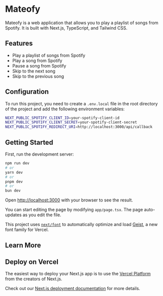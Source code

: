 # Mateofy

Mateofy is a web application that allows you to play a playlist of songs from Spotify.
It is built with Next.js, TypeScript, and Tailwind CSS.

## Features

- Play a playlist of songs from Spotify
- Play a song from Spotify
- Pause a song from Spotify
- Skip to the next song
- Skip to the previous song

## Configuration

To run this project, you need to create a `.env.local` file in the root directory of the project and add the following environment variables:

```bash
NEXT_PUBLIC_SPOTIFY_CLIENT_ID=your-spotify-client-id
NEXT_PUBLIC_SPOTIFY_CLIENT_SECRET=your-spotify-client-secret
NEXT_PUBLIC_SPOTIFY_REDIRECT_URI=http://localhost:3000/api/callback
```

## Getting Started

First, run the development server:

```bash
npm run dev
# or
yarn dev
# or
pnpm dev
# or
bun dev
```

Open [http://localhost:3000](http://localhost:3000) with your browser to see the result.

You can start editing the page by modifying `app/page.tsx`. The page auto-updates as you edit the file.

This project uses [`next/font`](https://nextjs.org/docs/app/building-your-application/optimizing/fonts) to automatically optimize and load [Geist](https://vercel.com/font), a new font family for Vercel.

## Learn More


## Deploy on Vercel

The easiest way to deploy your Next.js app is to use the [Vercel Platform](https://vercel.com/new?utm_medium=default-template&filter=next.js&utm_source=create-next-app&utm_campaign=create-next-app-readme) from the creators of Next.js.

Check out our [Next.js deployment documentation](https://nextjs.org/docs/app/building-your-application/deploying) for more details.
